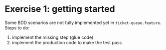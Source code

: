 # Exercise 1: getting started

Some BDD scenarios are not fully implemented yet in `ticket-queue.feature`. Steps to do:
1. implement the missing step (glue code)
2. implement the production code to make the test pass

